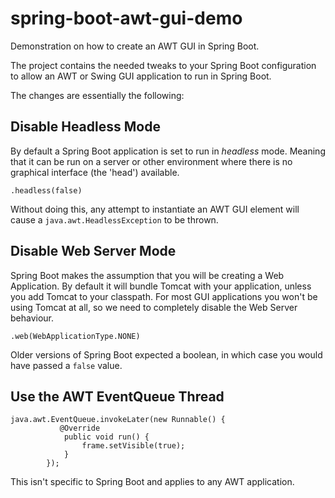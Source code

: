 # spring-boot-awt-gui-demo

Demonstration on how to create an AWT GUI in Spring Boot.

The project contains the needed tweaks to your Spring Boot configuration to allow an AWT or Swing GUI application to
run in Spring Boot.

The changes are essentially the following:

## Disable Headless Mode

By default a Spring Boot application is set to run in *headless* mode.
Meaning that it can be run on a server or other environment where there is no graphical interface (the 'head') available.

    .headless(false)

Without doing this, any attempt to instantiate an AWT GUI element will cause a `java.awt.HeadlessException` to be thrown.

## Disable Web Server Mode

Spring Boot makes the assumption that you will be creating a Web Application.
By default it will bundle Tomcat with your application, unless you add Tomcat to your classpath.
For most GUI applications you won't be using Tomcat at all, so we need to completely disable the Web Server behaviour.

    .web(WebApplicationType.NONE)

Older versions of Spring Boot expected a boolean, in which case you would have passed a `false` value. 


## Use the AWT EventQueue Thread

    java.awt.EventQueue.invokeLater(new Runnable() {
               @Override
                public void run() {
                    frame.setVisible(true);
                }
            });

This isn't specific to Spring Boot and applies to any AWT application.

